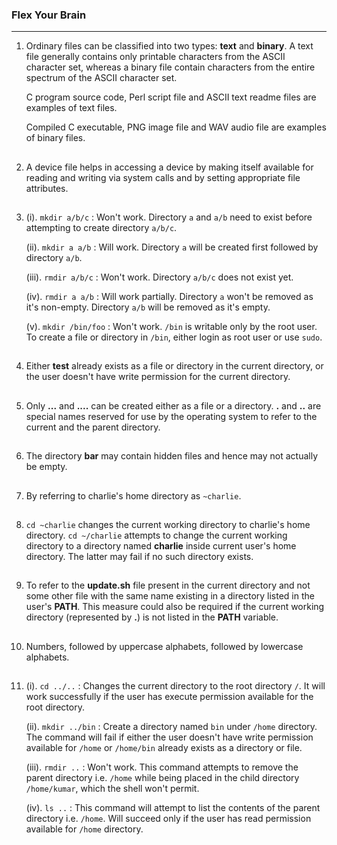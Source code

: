 ### Flex Your Brain

---

01. Ordinary files can be classified into two types: **text** and **binary**. A text file generally contains only printable characters from the ASCII character set, whereas a binary file contain characters from the entire spectrum of the ASCII character set.

    C program source code, Perl script file and ASCII text readme files are examples of text files.

    Compiled C executable, PNG image file and WAV audio file are examples of binary files.

##

02. A device file helps in accessing a device by making itself available for reading and writing via system calls and by setting appropriate file attributes.

##

03. (i). `mkdir a/b/c` : Won't work. Directory `a` and `a/b` need to exist before attempting to create directory `a/b/c`.

    (ii). `mkdir a a/b` : Will work. Directory `a` will be created first followed by directory `a/b`.

    (iii). `rmdir a/b/c` : Won't work. Directory `a/b/c` does not exist yet.

    (iv). `rmdir a a/b` : Will work partially. Directory `a` won't be removed as it's non-empty. Directory `a/b` will be removed as it's empty.

    (v). `mkdir /bin/foo` : Won't work. `/bin` is writable only by the root user. To create a file or directory in `/bin`, either login as root user or use `sudo`.

##

04. Either **test** already exists as a file or directory in the current directory, or the user doesn't have write permission for the current directory.

##

05. Only **...** and **....** can be created either as a file or a directory. **.** and **..** are special names reserved for use by the operating system to refer to the current and the parent directory.

##

06. The directory **bar** may contain hidden files and hence may not actually be empty.

##

07. By referring to charlie's home directory as `~charlie`.

##

08. `cd ~charlie` changes the current working directory to charlie's home directory. `cd ~/charlie` attempts to change the current working directory to a directory named **charlie** inside current user's home directory. The latter may fail if no such directory exists.

##

09. To refer to the **update.sh** file present in the current directory and not some other file with the same name existing in a directory listed in the user's **PATH**. This measure could also be required if the current working directory (represented by **.**) is not listed in the **PATH** variable.

##

10. Numbers, followed by uppercase alphabets, followed by lowercase alphabets.

##

11. (i). `cd ../..` : Changes the current directory to the root directory `/`. It will work successfully if the user has execute permission available for the root directory.

    (ii). `mkdir ../bin` : Create a directory named `bin` under `/home` directory. The command will fail if either the user doesn't have write permission available for `/home` or `/home/bin` already exists as a directory or file.

    (iii). `rmdir ..` : Won't work. This command attempts to remove the parent directory i.e. `/home` while being placed in the child directory `/home/kumar`, which the shell won't permit.

    (iv). `ls ..` : This command will attempt to list the contents of the parent directory i.e. `/home`. Will succeed only if the user has read permission available for `/home` directory.

##
